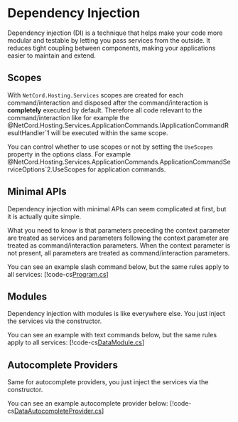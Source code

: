 # Dependency Injection

Dependency injection (DI) is a technique that helps make your code more modular and testable by letting you pass services from the outside. It reduces tight coupling between components, making your applications easier to maintain and extend.

## Scopes

With `NetCord.Hosting.Services` scopes are created for each command/interaction and disposed after the command/interaction is **completely** executed by default. Therefore all code relevant to the command/interaction like for example the @NetCord.Hosting.Services.ApplicationCommands.IApplicationCommandResultHandler`1 will be executed within the same scope.

You can control whether to use scopes or not by setting the `UseScopes` property in the options class. For example @NetCord.Hosting.Services.ApplicationCommands.ApplicationCommandServiceOptions`2.UseScopes for application commands.

## Minimal APIs

Dependency injection with minimal APIs can seem complicated at first, but it is actually quite simple.

What you need to know is that parameters preceding the context parameter are treated as services and parameters following the context parameter are treated as command/interaction parameters. When the context parameter is not present, all parameters are treated as command/interaction parameters.

You can see an example slash command below, but the same rules apply to all services:
[!code-cs[Program.cs](DependencyInjection/Program.cs#L27-L31)]

## Modules

Dependency injection with modules is like everywhere else. You just inject the services via the constructor.

You can see an example with text commands below, but the same rules apply to all services:
[!code-cs[DataModule.cs](DependencyInjection/DataModule.cs#l5-L9)]

## Autocomplete Providers

Same for autocomplete providers, you just inject the services via the constructor.

You can see an example autocomplete provider below:
[!code-cs[DataAutocompleteProvider.cs](DependencyInjection/DataAutocompleteProvider.cs#l7-L22)]